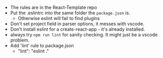 - The rules are in the React-Template repo
- Put the .eslintrc into the same folder the `package.json` is.
  - Otherwise eslint will fail to find plugins
- Don't set project field in parser options, it messes with vscode.
- Don't install eslint for a create-react-app - it's already installed.
- always try `npm run lint` for sanity checking. It might just be a vscode problem.
- Add 'lint' rule to package.json
  - "lint": "eslint ."
